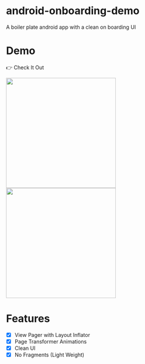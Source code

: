 # android-onboarding-demo

A boiler plate android app with a clean on boarding UI 

# Demo

👉 Check It Out
<br>

<img src="https://imgur.com/sbwzpDz.jpg" width="300">

<img src="http://imgur.com/a/ycCPcF6.gif" width="300">


# Features

- [x] View Pager with Layout Inflator 
- [x] Page Transformer Animations
- [x] Clean UI
- [x] No Fragments (Light Weight)

